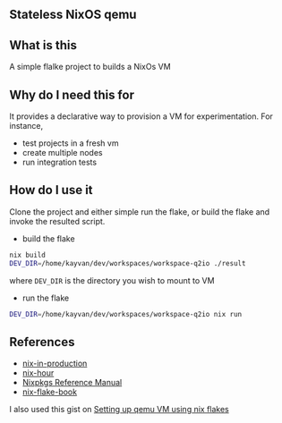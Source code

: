 Stateless NixOS qemu
--
## What is this
A simple flalke project to builds a NixOs VM

## Why do I need this for
It provides a declarative way to provision a VM for experimentation. For instance, 
- test projects in a fresh vm
- create multiple nodes
- run integration tests

## How do I use it
Clone the project and either simple run the flake, or build the flake and invoke the resulted script.

+ build the flake

``` sh
nix build
DEV_DIR=/home/kayvan/dev/workspaces/workspace-q2io ./result
```
where `DEV_DIR` is the directory you wish to mount to VM

+ run the flake

``` sh
DEV_DIR=/home/kayvan/dev/workspaces/workspace-q2io nix run
```

## References
+ [nix-in-production](https://leanpub.com/nixos-in-production)
+ [nix-hour](https://github.com/tweag/nix-hour/tree/master)
+ [Nixpkgs Reference Manual](https://nixos.org/manual/nixpkgs/stable/#chap-language-support)
+ [nix-flake-book](https://nixos-and-flakes.thiscute.world/)

I also used this gist on [Setting up qemu VM using nix flakes](https://gist.github.com/FlakM/0535b8aa7efec56906c5ab5e32580adf)
